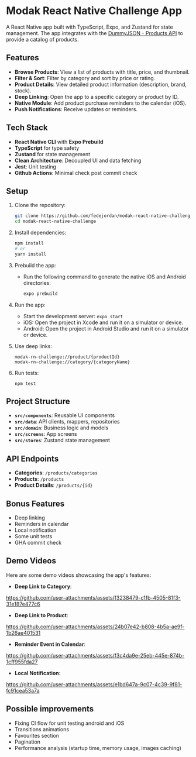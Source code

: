 # Modak React Native Challenge App

A React Native app built with TypeScript, Expo, and Zustand for state management. The app integrates with the [DummyJSON - Products API](https://dummyjson.com/products) to provide a catalog of products.

## Features

- **Browse Products**: View a list of products with title, price, and thumbnail.
- **Filter & Sort**: Filter by category and sort by price or rating.
- **Product Details**: View detailed product information (description, brand, stock).
- **Deep Linking**: Open the app to a specific category or product by ID.
- **Native Module**: Add product purchase reminders to the calendar (iOS).
- **Push Notifications**: Receive updates or reminders.

## Tech Stack

- **React Native CLI** with **Expo Prebuild**
- **TypeScript** for type safety
- **Zustand** for state management
- **Clean Architecture**: Decoupled UI and data fetching
- **Jest**: Unit testing
- **Github Actions**: Minimal check post commit check

## Setup

1. Clone the repository:

   ```bash
   git clone https://github.com/fedejordan/modak-react-native-challenge.git
   cd modak-react-native-challenge
   ```

2. Install dependencies:

   ```bash
   npm install
   # or
   yarn install
   ```

3. Prebuild the app:
   - Run the following command to generate the native iOS and Android directories:
     ```bash
     expo prebuild
     ```

4. Run the app:
   - Start the development server: `expo start`
   - iOS: Open the project in Xcode and run it on a simulator or device.
   - Android: Open the project in Android Studio and run it on a simulator or device.

5. Use deep links:
   ```
   modak-rn-challenge://product/{productId}
   modak-rn-challenge://category/{categoryName}
   ```

6. Run tests:
   ```
   npm test
   ```

## Project Structure

- **`src/components`**: Reusable UI components
- **`src/data`**: API clients, mappers, repositories
- **`src/domain`**: Business logic and models
- **`src/screens`**: App screens
- **`src/stores`**: Zustand state management

## API Endpoints

- **Categories**: `/products/categories`
- **Products**: `/products`
- **Product Details**: `/products/{id}`

## Bonus Features

- Deep linking
- Reminders in calendar
- Local notification
- Some unit tests
- GHA commit check

## Demo Videos

Here are some demo videos showcasing the app's features:

- **Deep Link to Category**: 

https://github.com/user-attachments/assets/f3238479-c1fb-4505-81f3-31e187e477c6

- **Deep Link to Product**:

https://github.com/user-attachments/assets/24b07e42-b808-4b5a-ae9f-1b26ae401531

- **Reminder Event in Calendar**:

https://github.com/user-attachments/assets/f3c4da9e-25eb-445e-874b-1cff955fda27

- **Local Notification**:

https://github.com/user-attachments/assets/e1bd647a-9c07-4c39-9f81-fc91cea53a7a

## Possible improvements

- Fixing CI flow for unit testing android and iOS 
- Transitions animations
- Favourites section
- Pagination
- Performance analysis (startup time, memory usage, images caching)
